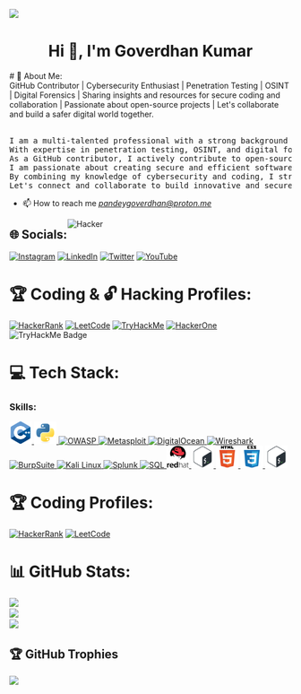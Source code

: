 [![](https://visitcount.itsvg.in/api?id=wh04m1i&icon=0&color=10)](https://visitcount.itsvg.in)
<h1 align="center">Hi 👋, I'm Goverdhan Kumar</h1>
# 💫 About Me: <br>
 GitHub Contributor | Cybersecurity Enthusiast | Penetration Testing | OSINT | Digital Forensics | Sharing insights and resources for secure coding and collaboration | Passionate about open-source projects | Let's collaborate and build a safer digital world together. <br><br>
<pre>I am a multi-talented professional with a strong background in cybersecurity, coding, and software development.
With expertise in penetration testing, OSINT, and digital forensics, I bring a unique perspective to my coding projects. 
As a GitHub contributor, I actively contribute to open-source projects, leveraging my coding skills to enhance security measures and promote collaboration. 
I am passionate about creating secure and efficient software solutions that meet the needs of users while mitigating potential risks. 
By combining my knowledge of cybersecurity and coding, I strive to develop robust applications that prioritize both functionality and security. 
Let's connect and collaborate to build innovative and secure software solutions together. </pre>

- 📫 How to reach me *pandeygoverdhan@proton.me*

<img align="right" alt="Hacker" width="400" src="https://giffiles.alphacoders.com/174/1744.gif">

## 🌐 Socials:
[![Instagram](https://img.shields.io/badge/Instagram-%23E4405F.svg?logo=Instagram&logoColor=white)](https://instagram.com/pan_goverdhan) [![LinkedIn](https://img.shields.io/badge/LinkedIn-%230077B5.svg?logo=linkedin&logoColor=white)](https://linkedin.com/in/https://www.linkedin.com/in/goverdhankumar/) [![Twitter](https://img.shields.io/badge/Twitter-%231DA1F2.svg?logo=Twitter&logoColor=white)](https://twitter.com/P__Goverdhan_) [![YouTube](https://img.shields.io/badge/YouTube-red?logo=youtube&logoColor=white)](https://www.youtube.com/@G0V3RDH4N/) 

# 🏆 Coding & 🔓 Hacking Profiles:
[![HackerRank](https://img.shields.io/badge/HackerRank-2EC866?style=flat-square&logo=hackerrank&logoColor=white)](https://www.hackerrank.com/goverdhan_kumar1?hr_r=1)
[![LeetCode](https://img.shields.io/badge/LeetCode-FFA116?style=flat-square&logo=leetcode&logoColor=white)](https://leetcode.com/pandeygoverdhan/)
[![TryHackMe](https://img.shields.io/badge/TryHackMe-%23000000.svg?style=flat-square&logo=tryhackme&logoColor=white)](https://tryhackme.com/p/pangoverdhan)
[![HackerOne](https://img.shields.io/badge/HackerOne-%23000000.svg?style=flat-square&logo=hackerone&logoColor=white)](https://hackerone.com/whoami1001)
![TryHackMe Badge](https://tryhackme-badges.s3.amazonaws.com/pangoverdhan.png)

# 💻 Tech Stack:
<h3 align="left">Skills:</h3>
<p align="left">
  <a href="https://www.cplusplus.com/" target="_blank" rel="noreferrer">
    <img src="https://raw.githubusercontent.com/devicons/devicon/master/icons/cplusplus/cplusplus-original.svg" alt="C++" width="40" height="40"/>
  </a>
  <a href="https://www.python.org/" target="_blank" rel="noreferrer">
    <img src="https://raw.githubusercontent.com/devicons/devicon/master/icons/python/python-original.svg" alt="Python" width="40" height="40"/>
  </a>

  <a href="https://www.owasp.org/" target="_blank" rel="noreferrer">
    <img src="https://jowasp.github.io/images/owasp_logo_icon.png" alt="OWASP" width="40" height="40"/>
  </a>
  <a href="https://www.metasploit.com/" target="_blank" rel="noreferrer">
    <img src="https://gitlab.com/uploads/-/system/project/avatar/11903880/kali-metasploit-framework.png" alt="Metasploit" width="40" height="40"/>
  </a>
  <a href="https://www.digitalocean.com/" target="_blank" rel="noreferrer">
    <img src="https://www.vectorlogo.zone/logos/digitalocean/digitalocean-icon.svg" alt="DigitalOcean" width="40" height="40"/>
  </a>
  <a href="https://www.wireshark.org/" target="_blank" rel="noreferrer">
    <img src="https://www.vectorlogo.zone/logos/wireshark/wireshark-icon.svg" alt="Wireshark" width="40" height="40"/>
  </a>
  <a href="https://portswigger.net/burp" target="_blank" rel="noreferrer">
    <img src="https://i-loadzone.com/wp-content/uploads/2020/01/Burp-Suite.png" alt="BurpSuite" width="40" height="40"/>
  </a>
  <a href="https://www.kali.org/" target="_blank" rel="noreferrer">
    <img src="https://seeklogo.com/images/K/kali-linux-logo-5A3B1D1555-seeklogo.com.png" alt="Kali Linux" width="40" height="40"/>
  </a>
  <a href="https://www.splunk.com/" target="_blank" rel="noreferrer">
    <img src="https://www.splunk.com/content/dam/splunk2/images/Planet-Splunk.png" alt="Splunk" width="40" height="40"/>
  </a>
  <a href="https://www.postgresql.org/" target="_blank" rel="noreferrer">
    <img src="https://upload.wikimedia.org/wikipedia/commons/2/29/Postgresql_elephant.svg" alt="SQL" width="40" height="40"/>
  </a>
  <a href="https://www.redhat.com/" target="_blank" rel="noreferrer">
    <img src="https://raw.githubusercontent.com/devicons/devicon/master/icons/redhat/redhat-original-wordmark.svg" alt="Red Hat" width="40" height="40"/>
  </a>
 <a href="https://www.gnu.org/software/bash/" target="_blank" rel="noreferrer">
    <img src="https://raw.githubusercontent.com/devicons/devicon/master/icons/bash/bash-original.svg" alt="Bash" width="40" height="40"/>
  </a>
 <a href="https://www.html.com/" target="_blank" rel="noreferrer">
    <img src="https://raw.githubusercontent.com/devicons/devicon/master/icons/html5/html5-original-wordmark.svg" alt="HTML" width="40" height="40"/>
  </a>
  <a href="https://www.w3schools.com/css/" target="_blank" rel="noreferrer">
    <img src="https://raw.githubusercontent.com/devicons/devicon/master/icons/css3/css3-original-wordmark.svg" alt="CSS" width="40" height="40"/>
  </a>
 <a href="https://www.gnu.org/software/bash/" target="_blank" rel="noreferrer">
    <img src="https://raw.githubusercontent.com/devicons/devicon/master/icons/bash/bash-original.svg" alt="Bash" width="40" height="40"/>
  </a>
</p>

# 🏆 Coding Profiles:
[![HackerRank](https://img.shields.io/badge/HackerRank-2EC866?style=flat-square&logo=hackerrank&logoColor=white)](https://www.hackerrank.com/goverdhan_kumar1?hr_r=1)
[![LeetCode](https://img.shields.io/badge/LeetCode-FFA116?style=flat-square&logo=leetcode&logoColor=white)](https://leetcode.com/pandeygoverdhan/)


# 📊 GitHub Stats:
![](https://github-readme-stats.vercel.app/api?username=wh04m1i&theme=radical&hide_border=false&include_all_commits=true&count_private=true)<br/>
![](https://github-readme-streak-stats.herokuapp.com/?user=wh04m1i&theme=radical&hide_border=false)<br/>
![](https://github-readme-stats.vercel.app/api/top-langs/?username=wh04m1i&theme=radical&hide_border=false&include_all_commits=true&count_private=true&layout=compact)



## 🏆 GitHub Trophies
![](https://github-profile-trophy.vercel.app/?username=wh04m1i&theme=radical&no-frame=false&no-bg=true&margin-w=4)
